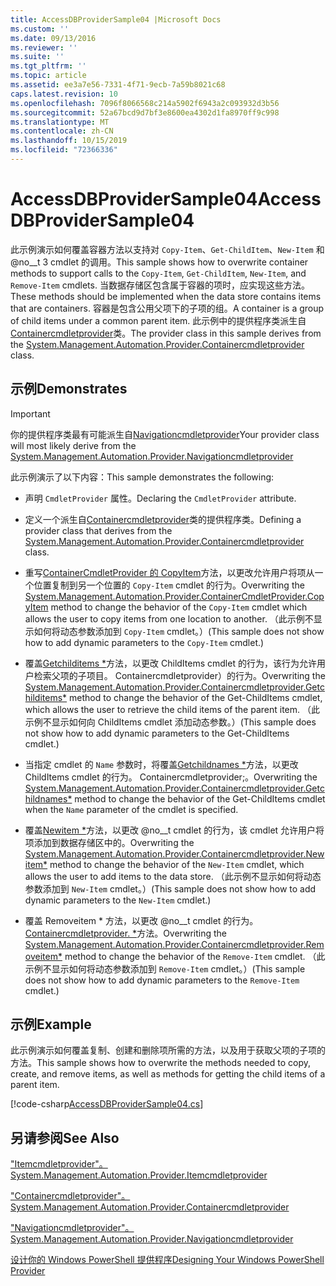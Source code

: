 ```yaml
---
title: AccessDBProviderSample04 |Microsoft Docs
ms.custom: ''
ms.date: 09/13/2016
ms.reviewer: ''
ms.suite: ''
ms.tgt_pltfrm: ''
ms.topic: article
ms.assetid: ee3a7e56-7331-4f71-9ecb-7a59b8021c68
caps.latest.revision: 10
ms.openlocfilehash: 7096f8066568c214a5902f6943a2c093932d3b56
ms.sourcegitcommit: 52a67bcd9d7bf3e8600ea4302d1fa8970ff9c998
ms.translationtype: MT
ms.contentlocale: zh-CN
ms.lasthandoff: 10/15/2019
ms.locfileid: "72366336"
---
```

# <a name="accessdbprovidersample04"></a><span data-ttu-id="1e43f-102">AccessDBProviderSample04</span><span class="sxs-lookup"><span data-stu-id="1e43f-102">AccessDBProviderSample04</span></span>

<span data-ttu-id="1e43f-103">此示例演示如何覆盖容器方法以支持对 `Copy-Item`、`Get-ChildItem`、`New-Item` 和 @no__t 3 cmdlet 的调用。</span><span class="sxs-lookup"><span data-stu-id="1e43f-103">This sample shows how to overwrite container methods to support calls to the `Copy-Item`, `Get-ChildItem`, `New-Item`, and `Remove-Item` cmdlets.</span></span> <span data-ttu-id="1e43f-104">当数据存储区包含属于容器的项时，应实现这些方法。</span><span class="sxs-lookup"><span data-stu-id="1e43f-104">These methods should be implemented when the data store contains items that are containers.</span></span> <span data-ttu-id="1e43f-105">容器是包含公用父项下的子项的组。</span><span class="sxs-lookup"><span data-stu-id="1e43f-105">A container is a group of child items under a common parent item.</span></span> <span data-ttu-id="1e43f-106">此示例中的提供程序类派生自[Containercmdletprovider](/dotnet/api/System.Management.Automation.Provider.ContainerCmdletProvider)类。</span><span class="sxs-lookup"><span data-stu-id="1e43f-106">The provider class in this sample derives from the [System.Management.Automation.Provider.Containercmdletprovider](/dotnet/api/System.Management.Automation.Provider.ContainerCmdletProvider) class.</span></span>

## <a name="demonstrates"></a><span data-ttu-id="1e43f-107">示例</span><span class="sxs-lookup"><span data-stu-id="1e43f-107">Demonstrates</span></span>

> [!IMPORTANT]
> <span data-ttu-id="1e43f-108">你的提供程序类最有可能派生自[Navigationcmdletprovider](/dotnet/api/System.Management.Automation.Provider.NavigationCmdletProvider)</span><span class="sxs-lookup"><span data-stu-id="1e43f-108">Your provider class will most likely derive from the [System.Management.Automation.Provider.Navigationcmdletprovider](/dotnet/api/System.Management.Automation.Provider.NavigationCmdletProvider)</span></span>

<span data-ttu-id="1e43f-109">此示例演示了以下内容：</span><span class="sxs-lookup"><span data-stu-id="1e43f-109">This sample demonstrates the following:</span></span>

- <span data-ttu-id="1e43f-110">声明 `CmdletProvider` 属性。</span><span class="sxs-lookup"><span data-stu-id="1e43f-110">Declaring the `CmdletProvider` attribute.</span></span>

- <span data-ttu-id="1e43f-111">定义一个派生自[Containercmdletprovider](/dotnet/api/System.Management.Automation.Provider.ContainerCmdletProvider)类的提供程序类。</span><span class="sxs-lookup"><span data-stu-id="1e43f-111">Defining a provider class that derives from the [System.Management.Automation.Provider.Containercmdletprovider](/dotnet/api/System.Management.Automation.Provider.ContainerCmdletProvider) class.</span></span>

- <span data-ttu-id="1e43f-112">重写[ContainerCmdletProvider 的 CopyItem](/dotnet/api/System.Management.Automation.Provider.ContainerCmdletProvider.CopyItem)方法，以更改允许用户将项从一个位置复制到另一个位置的 `Copy-Item` cmdlet 的行为。</span><span class="sxs-lookup"><span data-stu-id="1e43f-112">Overwriting the [System.Management.Automation.Provider.ContainerCmdletProvider.CopyItem](/dotnet/api/System.Management.Automation.Provider.ContainerCmdletProvider.CopyItem) method to change the behavior of the `Copy-Item` cmdlet which allows the user to copy items from one location to another.</span></span> <span data-ttu-id="1e43f-113">（此示例不显示如何将动态参数添加到 `Copy-Item` cmdlet。）</span><span class="sxs-lookup"><span data-stu-id="1e43f-113">(This sample does not show how to add dynamic parameters to the `Copy-Item` cmdlet.)</span></span>

- <span data-ttu-id="1e43f-114">覆盖[Getchilditems \*](/dotnet/api/System.Management.Automation.Provider.ContainerCmdletProvider.GetChildItems)方法，以更改 ChildItems cmdlet 的行为，该行为允许用户检索父项的子项目。 Containercmdletprovider）的行为。</span><span class="sxs-lookup"><span data-stu-id="1e43f-114">Overwriting the [System.Management.Automation.Provider.Containercmdletprovider.Getchilditems\*](/dotnet/api/System.Management.Automation.Provider.ContainerCmdletProvider.GetChildItems) method to change the behavior of the Get-ChildItems cmdlet, which allows the user to retrieve the child items of the parent item.</span></span> <span data-ttu-id="1e43f-115">（此示例不显示如何向 ChildItems cmdlet 添加动态参数。）</span><span class="sxs-lookup"><span data-stu-id="1e43f-115">(This sample does not show how to add dynamic parameters to the Get-ChildItems cmdlet.)</span></span>

- <span data-ttu-id="1e43f-116">当指定 cmdlet 的 `Name` 参数时，将覆盖[Getchildnames \*](/dotnet/api/System.Management.Automation.Provider.ContainerCmdletProvider.GetChildNames)方法，以更改 ChildItems cmdlet 的行为。 Containercmdletprovider;。</span><span class="sxs-lookup"><span data-stu-id="1e43f-116">Overwriting the [System.Management.Automation.Provider.Containercmdletprovider.Getchildnames\*](/dotnet/api/System.Management.Automation.Provider.ContainerCmdletProvider.GetChildNames) method to change the behavior of the Get-ChildItems cmdlet when the `Name` parameter of the cmdlet is specified.</span></span>

- <span data-ttu-id="1e43f-117">覆盖[Newitem \*](/dotnet/api/System.Management.Automation.Provider.ContainerCmdletProvider.NewItem)方法，以更改 @no__t cmdlet 的行为，该 cmdlet 允许用户将项添加到数据存储区中的。</span><span class="sxs-lookup"><span data-stu-id="1e43f-117">Overwriting the [System.Management.Automation.Provider.Containercmdletprovider.Newitem\*](/dotnet/api/System.Management.Automation.Provider.ContainerCmdletProvider.NewItem) method to change the behavior of the `New-Item` cmdlet, which allows the user to add items to the data store.</span></span> <span data-ttu-id="1e43f-118">（此示例不显示如何将动态参数添加到 `New-Item` cmdlet。）</span><span class="sxs-lookup"><span data-stu-id="1e43f-118">(This sample does not show how to add dynamic parameters to the `New-Item` cmdlet.)</span></span>

- <span data-ttu-id="1e43f-119">覆盖 Removeitem \* 方法，以更改 @no__t cmdlet 的行为。 [Containercmdletprovider. \*](/dotnet/api/System.Management.Automation.Provider.ContainerCmdletProvider.RemoveItem)方法。</span><span class="sxs-lookup"><span data-stu-id="1e43f-119">Overwriting the [System.Management.Automation.Provider.Containercmdletprovider.Removeitem\*](/dotnet/api/System.Management.Automation.Provider.ContainerCmdletProvider.RemoveItem) method to change the behavior of the `Remove-Item` cmdlet.</span></span> <span data-ttu-id="1e43f-120">（此示例不显示如何将动态参数添加到 `Remove-Item` cmdlet。）</span><span class="sxs-lookup"><span data-stu-id="1e43f-120">(This sample does not show how to add dynamic parameters to the `Remove-Item` cmdlet.)</span></span>

## <a name="example"></a><span data-ttu-id="1e43f-121">示例</span><span class="sxs-lookup"><span data-stu-id="1e43f-121">Example</span></span>

<span data-ttu-id="1e43f-122">此示例演示如何覆盖复制、创建和删除项所需的方法，以及用于获取父项的子项的方法。</span><span class="sxs-lookup"><span data-stu-id="1e43f-122">This sample shows how to overwrite the methods needed to copy, create, and remove items, as well as methods for getting the child items of a parent item.</span></span>

[!code-csharp[AccessDBProviderSample04.cs](../../../../powershell-sdk-samples/SDK-2.0/csharp/AccessDBProviderSample06/AccessDBProviderSample06.cs#L11-L1635 "AccessDBProviderSample04.cs")]

## <a name="see-also"></a><span data-ttu-id="1e43f-123">另请参阅</span><span class="sxs-lookup"><span data-stu-id="1e43f-123">See Also</span></span>

[<span data-ttu-id="1e43f-124">"Itemcmdletprovider"。</span><span class="sxs-lookup"><span data-stu-id="1e43f-124">System.Management.Automation.Provider.Itemcmdletprovider</span></span>](/dotnet/api/System.Management.Automation.Provider.ItemCmdletProvider)

[<span data-ttu-id="1e43f-125">"Containercmdletprovider"。</span><span class="sxs-lookup"><span data-stu-id="1e43f-125">System.Management.Automation.Provider.Containercmdletprovider</span></span>](/dotnet/api/System.Management.Automation.Provider.ContainerCmdletProvider)

[<span data-ttu-id="1e43f-126">"Navigationcmdletprovider"。</span><span class="sxs-lookup"><span data-stu-id="1e43f-126">System.Management.Automation.Provider.Navigationcmdletprovider</span></span>](/dotnet/api/System.Management.Automation.Provider.NavigationCmdletProvider)

[<span data-ttu-id="1e43f-127">设计你的 Windows PowerShell 提供程序</span><span class="sxs-lookup"><span data-stu-id="1e43f-127">Designing Your Windows PowerShell Provider</span></span>](./provider-types.md)
